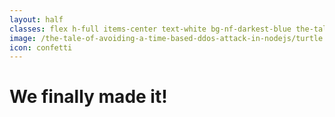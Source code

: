 ```yaml
---
layout: half
classes: flex h-full items-center text-white bg-nf-darkest-blue the-tale-of-avoiding-a-time-based-ddos-attack-in-nodejs__turtle
image: /the-tale-of-avoiding-a-time-based-ddos-attack-in-nodejs/turtle.jpg
icon: confetti
---
```


<h1 class="big-title big-title--white">We finally made it!</h1>

<!--
Do a nice victory gesture and shout!
-->
